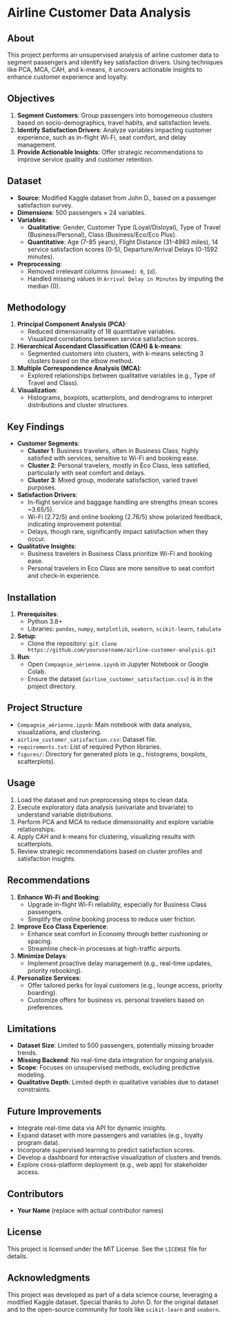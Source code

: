 # Airline Customer Data Analysis

## About
This project performs an unsupervised analysis of airline customer data to segment passengers and identify key satisfaction drivers. Using techniques like PCA, MCA, CAH, and k-means, it uncovers actionable insights to enhance customer experience and loyalty.

## Objectives
1. **Segment Customers**: Group passengers into homogeneous clusters based on socio-demographics, travel habits, and satisfaction levels.
2. **Identify Satisfaction Drivers**: Analyze variables impacting customer experience, such as in-flight Wi-Fi, seat comfort, and delay management.
3. **Provide Actionable Insights**: Offer strategic recommendations to improve service quality and customer retention.

## Dataset
- **Source**: Modified Kaggle dataset from John D., based on a passenger satisfaction survey.
- **Dimensions**: 500 passengers × 24 variables.
- **Variables**:
  - **Qualitative**: Gender, Customer Type (Loyal/Disloyal), Type of Travel (Business/Personal), Class (Business/Eco/Eco Plus).
  - **Quantitative**: Age (7-85 years), Flight Distance (31-4983 miles), 14 service satisfaction scores (0-5), Departure/Arrival Delays (0-1592 minutes).
- **Preprocessing**:
  - Removed irrelevant columns (`Unnamed: 0`, `Id`).
  - Handled missing values in `Arrival Delay in Minutes` by imputing the median (0).

## Methodology
1. **Principal Component Analysis (PCA)**:
   - Reduced dimensionality of 18 quantitative variables.
   - Visualized correlations between service satisfaction scores.
2. **Hierarchical Ascendant Classification (CAH) & k-means**:
   - Segmented customers into clusters, with k-means selecting 3 clusters based on the elbow method.
3. **Multiple Correspondence Analysis (MCA)**:
   - Explored relationships between qualitative variables (e.g., Type of Travel and Class).
4. **Visualization**:
   - Histograms, boxplots, scatterplots, and dendrograms to interpret distributions and cluster structures.

## Key Findings
- **Customer Segments**:
  - **Cluster 1**: Business travelers, often in Business Class, highly satisfied with services, sensitive to Wi-Fi and booking ease.
  - **Cluster 2**: Personal travelers, mostly in Eco Class, less satisfied, particularly with seat comfort and delays.
  - **Cluster 3**: Mixed group, moderate satisfaction, varied travel purposes.
- **Satisfaction Drivers**:
  - In-flight service and baggage handling are strengths (mean scores ~3.65/5).
  - Wi-Fi (2.72/5) and online booking (2.76/5) show polarized feedback, indicating improvement potential.
  - Delays, though rare, significantly impact satisfaction when they occur.
- **Qualitative Insights**:
  - Business travelers in Business Class prioritize Wi-Fi and booking ease.
  - Personal travelers in Eco Class are more sensitive to seat comfort and check-in experience.

## Installation
1. **Prerequisites**:
   - Python 3.8+
   - Libraries: `pandas`, `numpy`, `matplotlib`, `seaborn`, `scikit-learn`, `tabulate`
2. **Setup**:
   - Clone the repository: `git clone https://github.com/yourusername/airline-customer-analysis.git`
3. **Run**:
   - Open `Compagnie_aérienne.ipynb` in Jupyter Notebook or Google Colab.
   - Ensure the dataset (`airline_customer_satisfaction.csv`) is in the project directory.

## Project Structure
- `Compagnie_aérienne.ipynb`: Main notebook with data analysis, visualizations, and clustering.
- `airline_customer_satisfaction.csv`: Dataset file.
- `requirements.txt`: List of required Python libraries.
- `figures/`: Directory for generated plots (e.g., histograms, boxplots, scatterplots).

## Usage
1. Load the dataset and run preprocessing steps to clean data.
2. Execute exploratory data analysis (univariate and bivariate) to understand variable distributions.
3. Perform PCA and MCA to reduce dimensionality and explore variable relationships.
4. Apply CAH and k-means for clustering, visualizing results with scatterplots.
5. Review strategic recommendations based on cluster profiles and satisfaction insights.

## Recommendations
1. **Enhance Wi-Fi and Booking**:
   - Upgrade in-flight Wi-Fi reliability, especially for Business Class passengers.
   - Simplify the online booking process to reduce user friction.
2. **Improve Eco Class Experience**:
   - Enhance seat comfort in Economy through better cushioning or spacing.
   - Streamline check-in processes at high-traffic airports.
3. **Minimize Delays**:
   - Implement proactive delay management (e.g., real-time updates, priority rebooking).
4. **Personalize Services**:
   - Offer tailored perks for loyal customers (e.g., lounge access, priority boarding).
   - Customize offers for business vs. personal travelers based on preferences.

## Limitations
- **Dataset Size**: Limited to 500 passengers, potentially missing broader trends.
- **Missing Backend**: No real-time data integration for ongoing analysis.
- **Scope**: Focuses on unsupervised methods, excluding predictive modeling.
- **Qualitative Depth**: Limited depth in qualitative variables due to dataset constraints.

## Future Improvements
- Integrate real-time data via API for dynamic insights.
- Expand dataset with more passengers and variables (e.g., loyalty program data).
- Incorporate supervised learning to predict satisfaction scores.
- Develop a dashboard for interactive visualization of clusters and trends.
- Explore cross-platform deployment (e.g., web app) for stakeholder access.

## Contributors
- **Your Name** (replace with actual contributor names)

## License
This project is licensed under the MIT License. See the `LICENSE` file for details.

## Acknowledgments
This project was developed as part of a data science course, leveraging a modified Kaggle dataset. Special thanks to John D. for the original dataset and to the open-source community for tools like `scikit-learn` and `seaborn`.
